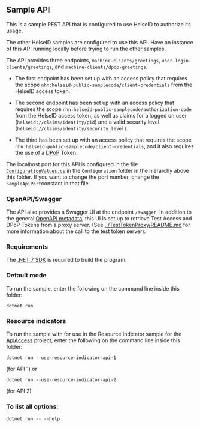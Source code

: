 ## Sample API

This is a sample REST API that is configured to use HelseID to authorize its usage.

The other HelseID samples are configured to use this API. Have an instance of this API running locally before trying to run the other samples.

The API provides three endpoints, `machine-clients/greetings`, `user-login-clients/greetings`, and `machine-clients/dpop-greetings`. 

* The first endpoint has been set up with an access policy that requires the scope `nhn:helseid-public-samplecode/client-credentials`
from the HelseID access token. 

* The second endpoint has been set up with an access policy that requires the scope
`nhn:helseid-public-samplecode/authorization-code` from the HelseID access token, as well as
claims for a logged on user (`helseid://claims/identity/pid`) and a valid security level (`helseid://claims/identity/security_level`).

* The third has been set up with an access policy that requires the scope `nhn:helseid-public-samplecode/client-credentials`, and it also 
requires the use of a [DPoP](https://www.rfc-editor.org/rfc/rfc9449) Token.

The localhost port for this API is configured in the file [`ConfigurationValues.cs`](../Configuration/ConfigurationValues.cs) in the `Configuration` folder in the hierarchy above this folder. If you want to change the port number, change the `SampleApiPort`constant in that file.

### OpenAPI/Swagger 

The API also provides a Swagger UI at the endpoint `/swagger`. In addition to the general [OpenAPI metadata](https://swagger.io/specification/), this
UI is set up to retrieve Test Access and DPoP Tokens from a proxy server. (See [../TestTokenProxy/README.md](TestTokenProxy/README.md) for more information about the call to the test token server).

### Requirements

The [.NET 7 SDK](https://dotnet.microsoft.com/en-us/download/dotnet/7.0) is required to build the program.

### Default mode 

To run the sample, enter the following on the command line inside this folder:
```
dotnet run
```

### Resource indicators

To run the sample with for use in the Resource Indicator sample for the [ApiAccess](./ApiAccess/README.md) project, enter the following on the command line inside this folder:
```
dotnet run --use-resource-indicator-api-1
```
(for API 1) or 
```
dotnet run --use-resource-indicator-api-2
```
(for API 2)

### To list all options:
```
dotnet run -- --help
```
